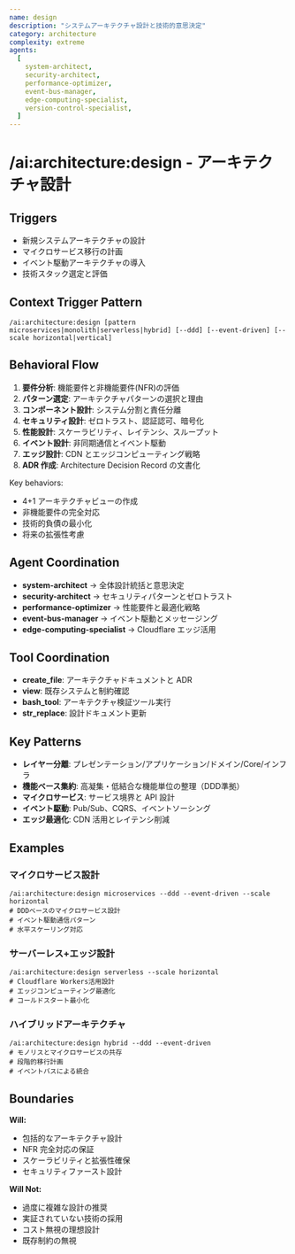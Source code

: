 ```yaml
---
name: design
description: "システムアーキテクチャ設計と技術的意思決定"
category: architecture
complexity: extreme
agents:
  [
    system-architect,
    security-architect,
    performance-optimizer,
    event-bus-manager,
    edge-computing-specialist,
    version-control-specialist,
  ]
---
```


# /ai:architecture:design - アーキテクチャ設計

## Triggers

- 新規システムアーキテクチャの設計
- マイクロサービス移行の計画
- イベント駆動アーキテクチャの導入
- 技術スタック選定と評価

## Context Trigger Pattern

```
/ai:architecture:design [pattern microservices|monolith|serverless|hybrid] [--ddd] [--event-driven] [--scale horizontal|vertical]
```

## Behavioral Flow

1. **要件分析**: 機能要件と非機能要件(NFR)の評価
2. **パターン選定**: アーキテクチャパターンの選択と理由
3. **コンポーネント設計**: システム分割と責任分離
4. **セキュリティ設計**: ゼロトラスト、認証認可、暗号化
5. **性能設計**: スケーラビリティ、レイテンシ、スループット
6. **イベント設計**: 非同期通信とイベント駆動
7. **エッジ設計**: CDN とエッジコンピューティング戦略
8. **ADR 作成**: Architecture Decision Record の文書化

Key behaviors:

- 4+1 アーキテクチャビューの作成
- 非機能要件の完全対応
- 技術的負債の最小化
- 将来の拡張性考慮

## Agent Coordination

- **system-architect** → 全体設計統括と意思決定
- **security-architect** → セキュリティパターンとゼロトラスト
- **performance-optimizer** → 性能要件と最適化戦略
- **event-bus-manager** → イベント駆動とメッセージング
- **edge-computing-specialist** → Cloudflare エッジ活用

## Tool Coordination

- **create_file**: アーキテクチャドキュメントと ADR
- **view**: 既存システムと制約確認
- **bash_tool**: アーキテクチャ検証ツール実行
- **str_replace**: 設計ドキュメント更新

## Key Patterns

- **レイヤー分離**: プレゼンテーション/アプリケーション/ドメイン/Core/インフラ
- **機能ベース集約**: 高凝集・低結合な機能単位の整理（DDD準拠）
- **マイクロサービス**: サービス境界と API 設計
- **イベント駆動**: Pub/Sub、CQRS、イベントソーシング
- **エッジ最適化**: CDN 活用とレイテンシ削減

## Examples

### マイクロサービス設計

```
/ai:architecture:design microservices --ddd --event-driven --scale horizontal
# DDDベースのマイクロサービス設計
# イベント駆動通信パターン
# 水平スケーリング対応
```

### サーバーレス+エッジ設計

```
/ai:architecture:design serverless --scale horizontal
# Cloudflare Workers活用設計
# エッジコンピューティング最適化
# コールドスタート最小化
```

### ハイブリッドアーキテクチャ

```
/ai:architecture:design hybrid --ddd --event-driven
# モノリスとマイクロサービスの共存
# 段階的移行計画
# イベントバスによる統合
```

## Boundaries

**Will:**

- 包括的なアーキテクチャ設計
- NFR 完全対応の保証
- スケーラビリティと拡張性確保
- セキュリティファースト設計

**Will Not:**

- 過度に複雑な設計の推奨
- 実証されていない技術の採用
- コスト無視の理想設計
- 既存制約の無視
